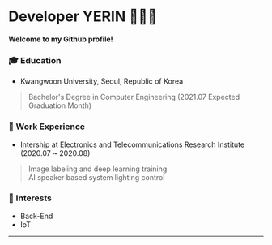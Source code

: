 # Developer YERIN 👩🏻‍💻

**Welcome to my Github profile!**  


### :mortar_board: Education 
- Kwangwoon University, Seoul, Republic of Korea
> Bachelor's Degree in Computer Engineering (2021.07 Expected Graduation Month)    
    
    
    
### :office: Work Experience
- Intership at Electronics and Telecommunications Research Institute (2020.07 ~ 2020.08)
> Image labeling and deep learning training    
> AI speaker based system lighting control    
    
    
    
### :star2: Interests
- Back-End
- IoT   

   
   
------
